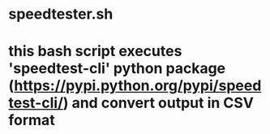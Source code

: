 # speedtester.sh
# this bash script executes 'speedtest-cli' python package (https://pypi.python.org/pypi/speedtest-cli/) and convert output in CSV format
